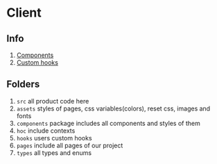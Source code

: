# Client

## Info

1. [Components](Documentaion/components.md)
2. [Custom hooks](Documentaion/hooks.md)

## Folders

1. `src` all product code here
2. `assets` styles of pages, css variables(colors), reset css, images and fonts
3. `components` package includes all components and styles of them
4. `hoc` include contexts
5. `hooks` users custom hooks
6. `pages` include all pages of our project
7. `types` all types and enums
